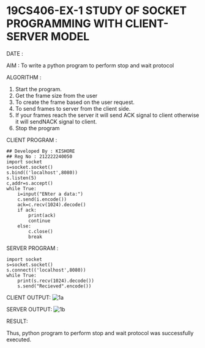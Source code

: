 # 19CS406-EX-1 STUDY OF SOCKET PROGRAMMING WITH CLIENT-SERVER MODEL

DATE :

AIM :
To write a python program to perform stop and wait protocol

ALGORITHM :
1. Start the program.
2. Get the frame size from the user
3. To create the frame based on the user request.
4. To send frames to server from the client side.
5. If your frames reach the server it will send ACK signal to client otherwise it will sendNACK signal to client.
6. Stop the program



CLIENT PROGRAM :
```
## Developed By : KISHORE
## Reg No : 212222240050
import socket
s=socket.socket()
s.bind(('localhost',8080))
s.listen(5)
c,addr=s.accept()
while True:
	i=input("ENter a data:")
	c.send(i.encode())
	ack=c.recv(1024).decode()
	if ack:
		print(ack)
		continue
	else:
		c.close()
		break
```
SERVER PROGRAM :
```
import socket
s=socket.socket()
s.connect(('localhost',8080))
while True:
	print(s.recv(1024).decode())
	s.send("Recieved".encode())

```



CLIENT OUTPUT:
![1a](https://github.com/Kishore2o/19CS406-EX-1/assets/118679883/3a9528f1-b37c-460d-9188-59543794e4b8)

SERVER OUTPUT:
![1b](https://github.com/Kishore2o/19CS406-EX-1/assets/118679883/e0730821-a7b3-4615-bf06-b182df980d8c)



RESULT:

Thus, python program to perform stop and wait protocol was successfully executed.
